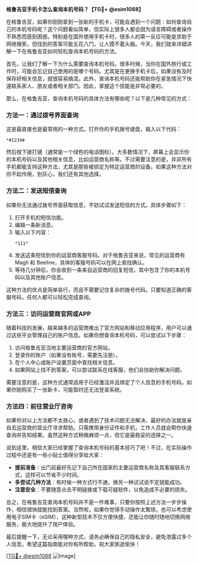 **格鲁吉亚手机卡怎么查询本机号码？【TG💪+ @esim1088】**

在格鲁吉亚，如果你刚刚拿到一张新的手机卡，可能会遇到一个问题：如何查询自己的本机号码呢？这个问题看似简单，但实际上很多人都会因为语言障碍或者操作不熟悉而感到困惑。特别是在国外使用手机卡时，很多人的第一反应可能是求助于网络搜索，但找到的答案可能五花八门，让人摸不着头脑。今天，我们就来详细讲解一下在格鲁吉亚如何轻松查询本机号码的方法。

首先，让我们了解一下为什么需要查询本机号码。很多时候，当你在国外旅行或工作时，可能会忘记自己使用的是哪个号码。尤其是在更换手机卡后，如果没有及时保存好相关信息，就很容易搞混。此外，查询本机号码还能帮助你在紧急情况下快速联系家人、朋友或者相关部门。因此，掌握这个技能是非常必要的。

那么，在格鲁吉亚，查询本机号码的具体方法有哪些呢？以下是几种常见的方式：

### 方法一：通过拨号界面查询

这是最直接也是最常用的一种方式。打开你的手机拨号键盘，输入以下代码：

```
*#1234#
```

然后按下拨打键（通常是一个绿色的电话图标）。大多数情况下，屏幕上会显示你的本机号码以及其他相关信息，比如运营商名称等。不过需要注意的是，并非所有手机都能支持这种方法，尤其是那些被锁定为特定运营商的设备。如果这种方法对你不起作用，别灰心，我们还有其他选择。

### 方法二：发送短信查询

如果你无法通过拨号界面获取信息，不妨试试发送短信的方式。具体步骤如下：

1. 打开手机的短信功能。
2. 编辑一条新消息。
3. 输入以下内容：
   ```
   *111*
   ```
4. 发送这条短信到你的运营商客服号码。对于格鲁吉亚来说，常见的运营商有 Magti 和 Beeline，具体的客服号码可以在网上查找确认。
5. 等待几分钟后，你会收到一条来自运营商的回复短信，其中包含了你的本机号码以及其他账户信息。

这种方法的优点是简单易行，而且不需要记住复杂的拨号代码。只要知道正确的客服号码，任何人都可以轻松完成查询。

### 方法三：访问运营商官网或APP

随着科技的发展，越来越多的运营商推出了官方网站和移动应用程序，用户可以通过这些平台管理自己的账户信息。如果你想查询本机号码，可以尝试以下步骤：

1. 访问格鲁吉亚当地主要运营商的官方网站。
2. 登录你的账户（如果没有账号，需要先注册）。
3. 在个人中心或账户设置页面中查找相关信息。
4. 如果网站上找不到答案，可以尝试联系在线客服，他们会协助你解决问题。

需要注意的是，这种方式通常适用于已经激活并且绑定了个人信息的手机号码。如果你刚购买了一张新卡，可能暂时还无法登录系统。

### 方法四：前往营业厅咨询

如果你对以上方法都不太放心，或者遇到了技术问题无法解决，最好的办法就是亲自去运营商的营业厅寻求帮助。只需携带身份证件和手机，工作人员就会帮你快速查询并告知结果。虽然这种方式稍微麻烦一点，但它是最稳妥的选择之一。

说到这里，相信大家已经掌握了查询本机号码的基本技巧了吧！不过，在实际操作过程中还是有一些小贴士值得分享给大家：

- **提前准备**：出门前最好先记下自己所在国家的主要运营商名称及其客服联系方式，这样可以节省不少时间。
- **多尝试几种方法**：有时候一种方式行不通，换另一种试试说不定就能成功。
- **注意安全**：不要随意点击不明链接或下载可疑软件，以免造成不必要的损失。

总之，在格鲁吉亚查询本机号码并不是一件难事，只要你按照上述方法一步步操作，相信很快就能找到答案。当然啦，如果你觉得手动操作太繁琐，也可以考虑使用电子SIM卡（eSIM），这种新型技术不仅方便快捷，还能让你随时随地切换网络服务，极大地提升了用户体验。

最后提醒一下，无论采用哪种方式，请务必确保自己的隐私安全，避免泄露过多个人信息。希望这篇指南能对你有所帮助，祝大家旅途愉快！

[[TG💪+ @esim1088](https://t.me/s/esim1088) ![Image](https://i.postimg.cc/4NQfJmqS/Snipaste-2025-05-13-00-14-12.png)]